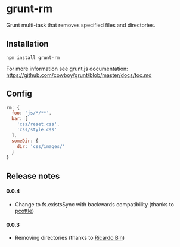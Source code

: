 grunt-rm
========

Grunt multi-task that removes specified files and directories.

## Installation

```
npm install grunt-rm
```

For more information see grunt.js documentation:
https://github.com/cowboy/grunt/blob/master/docs/toc.md

## Config

```javascript
rm: {
  foo: 'js/*/**',
  bar: [
    'css/reset.css',
    'css/style.css'
  ],
  someDir: {
  	dir: 'css/images/'
  }
}
```

## Release notes

#### 0.0.4

* Change to fs.existsSync with backwards compatibility (thanks to [pcottle](https://github.com/pcottle))

#### 0.0.3

* Removing directories (thanks to [Ricardo Bin](https://github.com/ricardohbin))
